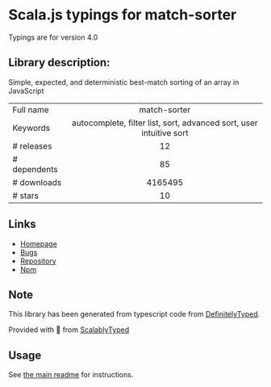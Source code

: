 
# Scala.js typings for match-sorter

Typings are for version 4.0

## Library description:
Simple, expected, and deterministic best-match sorting of an array in JavaScript

|                    |                 |
| ------------------ | :-------------: |
| Full name          | match-sorter |
| Keywords           | autocomplete, filter list, sort, advanced sort, user intuitive sort |
| # releases         | 12 |
| # dependents       | 85 |
| # downloads        | 4165495 |
| # stars            | 10 |

## Links
- [Homepage](https://github.com/kentcdodds/match-sorter#readme)
- [Bugs](https://github.com/kentcdodds/match-sorter/issues)
- [Repository](https://github.com/kentcdodds/match-sorter)
- [Npm](https://www.npmjs.com/package/match-sorter)
    


## Note
This library has been generated from typescript code from [DefinitelyTyped](https://definitelytyped.org).

Provided with :purple_heart: from [ScalablyTyped](https://github.com/oyvindberg/ScalablyTyped)

## Usage
See [the main readme](../../readme.md) for instructions.


